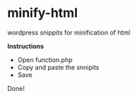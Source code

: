# minify-html
wordpress snippits for minification of html

**Instructions**

* Open function.php
* Copy and paste the snnipits
* Save

Done!
